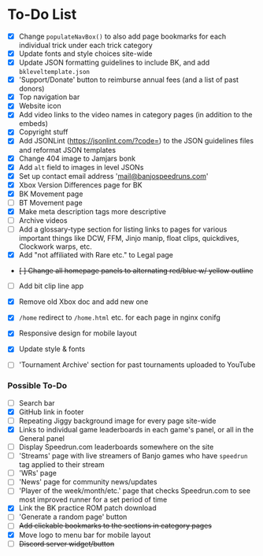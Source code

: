 # To-Do List

- [x] Change `populateNavBox()` to also add page bookmarks for each individual trick under each trick category
- [x] Update fonts and style choices site-wide
- [x] Update JSON formatting guidelines to include BK, and add `bkleveltemplate.json`
- [x] 'Support/Donate' button to reimburse annual fees (and a list of past donors)
- [x] Top navigation bar
- [x] Website icon
- [x] Add video links to the video names in category pages (in addition to the embeds)
- [x] Copyright stuff
- [x] Add JSONLint (https://jsonlint.com/?code=) to the JSON guidelines files and reformat JSON templates
- [x] Change 404 image to Jamjars bonk
- [x] Add `alt` field to images in level JSONs
- [x] Set up contact email address 'mail@banjospeedruns.com'
- [x] Xbox Version Differences page for BK
- [x] BK Movement page
- [ ] BT Movement page
- [x] Make meta description tags more descriptive
- [ ] Archive videos
- [ ] Add a glossary-type section for listing links to pages for various important things like DCW, FFM, Jinjo manip, float clips, quickdives, Clockwork warps, etc.
- [x] Add "not affiliated with Rare etc." to Legal page
- ~~[ ] Change all homepage panels to alternating red/blue w/ yellow outline~~
- [ ] Add bit clip line app
- [x] Remove old Xbox doc and add new one
- [x] `/home` redirect to `/home.html` etc. for each page in nginx conifg
- [x] Responsive design for mobile layout
- [x] Update style & fonts
- [ ] 'Tournament Archive' section for past tournaments uploaded to YouTube


### Possible To-Do

- [ ] Search bar
- [x] GitHub link in footer
- [ ] Repeating Jiggy background image for every page site-wide
- [x] Links to individual game leaderboards in each game's panel, or all in the General panel
- [ ] Display Speedrun.com leaderboards somewhere on the site
- [ ] 'Streams' page with live streamers of Banjo games who have `speedrun` tag applied to their stream
- [ ] 'WRs' page
- [ ] 'News' page for community news/updates
- [ ] 'Player of the week/month/etc.' page that checks Speedrun.com to see most improved runner for a set period of time
- [x] Link the BK practice ROM patch download
- [ ] 'Generate a random page' button
- [ ] ~~Add clickable bookmarks to the sections in category pages~~
- [x] Move logo to menu bar for mobile layout
- [ ] ~~Discord server widget/button~~
